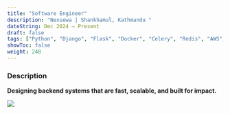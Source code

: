 ```yaml
---
title: "Software Engineer"
description: "Nexsewa | Shankhamul, Kathmandu " 
dateString: Dec 2024 – Present
draft: false
tags: ["Python", "Django", "Flask", "Docker", "Celery", "Redis", "AWS", "Postgres"]
showToc: false
weight: 248
--- 
```


### Description

**Designing backend systems that are fast, scalable, and built for impact.**
  
![](/experience/software_engineer/ns2.png#center)